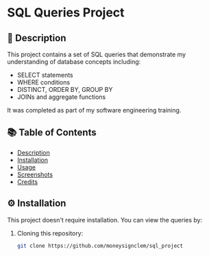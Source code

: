 # SQL Queries Project

## 📄 Description
This project contains a set of SQL queries that demonstrate my understanding of database concepts including:
- SELECT statements
- WHERE conditions
- DISTINCT, ORDER BY, GROUP BY
- JOINs and aggregate functions

It was completed as part of my software engineering training.

## 📚 Table of Contents
- [Description](#description)
- [Installation](#installation)
- [Usage](#usage)
- [Screenshots](#screenshots)
- [Credits](#credits)

## ⚙️ Installation
This project doesn't require installation. You can view the queries by:
1. Cloning this repository:
   ```bash
   git clone https://github.com/moneysignclem/sql_project

